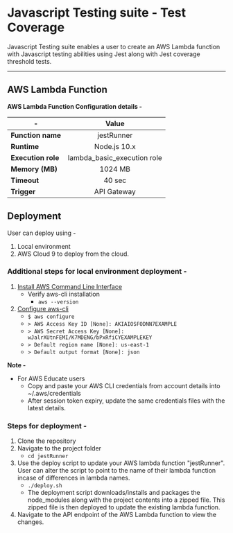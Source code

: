 # Javascript Testing suite - Test Coverage

Javascript Testing suite enables a user to create an AWS Lambda function with Javascript testing abilities using Jest along with Jest coverage threshold tests. 

***

## AWS Lambda Function
**AWS Lambda Function Configuration details -** 

| -                 | Value                       |
| ------------------|:---------------------------:|
| **Function name** | jestRunner                  |
| **Runtime**       | Node.js 10.x                |
| **Execution role**| lambda_basic_execution role |
| **Memory (MB)**   | 1024 MB                     |
| **Timeout**       | 40 sec                      |
| **Trigger**       | API Gateway                 |

## Deployment
User can deploy using - 
1. Local environment 
2. AWS Cloud 9 to deploy from the cloud.

### Additional steps for local environment deployment -
1. [Install AWS Command Line Interface](https://docs.aws.amazon.com/cli/latest/userguide/cli-chap-install.html)
   - Verify aws-cli installation 
     - `aws --version`
2. [Configure aws-cli](https://docs.aws.amazon.com/cli/latest/userguide/cli-chap-configure.html)
   - `$ aws configure`
   - `> AWS Access Key ID [None]: AKIAIOSFODNN7EXAMPLE`
   - `> AWS Secret Access Key [None]: wJalrXUtnFEMI/K7MDENG/bPxRfiCYEXAMPLEKEY`
   - `> Default region name [None]: us-east-1`
   - `> Default output format [None]: json`

**Note -** 
- For AWS Educate users
   - Copy and paste your AWS CLI credentials from account details into ~/.aws/credentials
   - After session token expiry, update the same credentials files with the latest details.

### Steps for deployment -
1. Clone the repository
2. Navigate to the project folder
   - `cd jestRunner`
3. Use the deploy script to update your AWS lambda function "jestRunner". User can alter the script to point to the name of their lambda function incase of differences in lambda names.
   - `./deploy.sh`
   - The deployment script downloads/installs and packages the node_modules along with the project contents into a zipped file. This zipped file is then deployed to update the existing lambda function.
4. Navigate to the API endpoint of the AWS Lambda function to view the changes.
